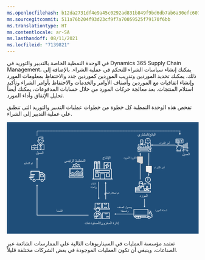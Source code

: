 ```yaml
---
ms.openlocfilehash: b12da2731df4e9a45c0292ad831b849f9bd6db7ab6a30efc607db3d32e432be2
ms.sourcegitcommit: 511a76b204f93d23cf9f7a70059525f79170f6bb
ms.translationtype: HT
ms.contentlocale: ar-SA
ms.lasthandoff: 08/11/2021
ms.locfileid: "7139821"
---
```

 
في الوحدة النمطية الخاصة بالتدبير والتوريد في Dynamics 365 Supply Chain Management، يمكنك إنشاء سياسات الشراء للتحكم في عملية الشراء. بالإضافة إلى ذلك، يمكنك تحديد الموردين وتدريب الموردين كموردين جدد والاحتفاظ بمعلومات المورد وإنشاء اتفاقيات مع الموردين وأصناف الأوامر والخدمات والاحتفاظ بأوامر الشراء وتأكيد استلام المنتجات. بعد معالجة حركات المورد من خلال حسابات المدفوعات، يمكنك أيضاً تحليل الإنفاق وأداء المورد.

تفحص هذه الوحدة النمطية كل خطوة من خطوات عمليات التدبير‬ والتوريد التي تنطبق علي عملية التدبير إلى الشراء.

[![رسم تخطيطي يوضح نظرة عامة حول عمليات التدبير.](../media/procurement-overview.png)](../media/procurement-overview.png#lightbox)

تعتمد مؤسسة العمليات في السيناريوهات التالية علي الممارسات الشائعة عبر الصناعات، وينبغي أن تكون العمليات الموجودة في بعض الشركات مختلفة قليلاً.
